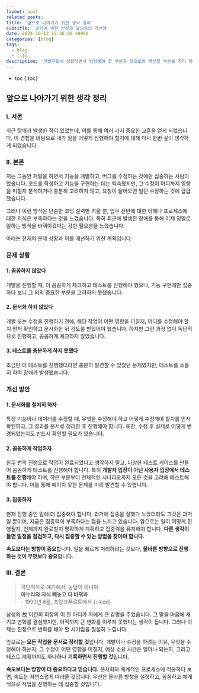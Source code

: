 ```yaml
---
layout: post
related_posts: 
title: '앞으로 나아가기 위한 생각 정리'
subtitle: '과거에 대한 반성과 앞으로의 개선점'
date: 2024-10-13 15:36:00 +0900
categories: [blog]
tags:
  - blog
  - life
description: '개발자로서 생활하면서 반성해야 할 부분과 앞으로의 개선할 부분을 정리 하였습니다.'
---
```

* toc
{:toc}

## 앞으로 나아가기 위한 생각 정리
### Ⅰ. 서론
최근 장애가 발생한 적이 있었는데, 이를 통해 여러 가지 중요한 교훈을 얻게 되었습니다. 이 경험을 바탕으로 내가 일을 어떻게 진행해야 할지에 대해 다시 한번 깊이 생각하게 되었습니다.

### Ⅱ. 본론
저는 그동안 개발을 하면서 기능을 개발하고, 버그를 수정하는 것에만 집중하는 사람이었습니다. 코드를 작성하고 기능을 구현하는 데는 익숙했지만, 그 수정이 어디까지 영향을 미칠지 분석하거나 충분히 고려하지 않고, 요청이 들어오면 일단 수정하는 것에 급급했습니다.

그러나 이런 방식은 단순한 코딩 실력만 키울 뿐, 업무 전반에 대한 이해나 프로세스에 대한 지식은 부족하다는 것을 느꼈습니다. 특히 최근에 발생한 장애를 통해 이제 정말로 일하는 방식을 바꿔야겠다는 강한 필요성을 느꼈습니다.

아래는 현재의 문제 상황과 이를 개선하기 위한 계획입니다.

### 문제 상황
#### 1. 꼼꼼하지 않았다
개발을 진행할 때, 더 꼼꼼하게 체크하고 테스트를 진행해야 했으나, 기능 구현에만 집중하다 보니 그 외의 중요한 부분을 고려하지 못했습니다.

#### 2. 문서화 하지 않았다
개발 또는 수정을 진행하기 전에, 해당 작업이 어떤 영향을 미칠지, 어디를 수정해야 할지 먼저 확인하고 문서화한 뒤 검토를 받았어야 했습니다. 하지만 그런 과정 없이 독단적으로 진행하고, 꼼꼼하게 체크하지 않았습니다.

#### 3. 테스트를 충분하게 하지 못했다
조금만 더 테스트를 진행했더라면 충분히 발견할 수 있었던 문제였지만, 테스트를 소홀히 하여 장애가 발생했습니다.

### 개선 방안
#### 1. 문서화를 철저히 하자
특정 기능이나 데이터를 수정할 때, 무엇을 수정해야 하고 어떻게 수정해야 할지를 먼저 확인하고, 그 결과를 문서로 정리한 후 진행해야 합니다. 또한, 수정 후 실제로 어떻게 변경되었는지도 반드시 확인할 필요가 있습니다.

#### 2. 꼼꼼하게 작업하자
한두 번의 진행으로 작업이 완료되었다고 생각하지 말고, 다양한 테스트 케이스를 만들어 꼼꼼하게 테스트를 진행해야 합니다. 특히 **개발자 입장이 아닌 사용자 입장에서 테스트를 진행**해야 하며, 작은 부분부터 전체적인 시나리오까지 모든 것을 고려해 테스트해야 합니다. 이를 통해 예기치 못한 문제를 미리 발견할 수 있습니다.

#### 3. 집중하자
현재 진행 중인 일에 더 집중해야 합니다. 과거에 집중을 잘했다 느꼈더라도 그것은 과거일 뿐이며, 지금은 집중력이 부족하다는 점을 느끼고 있습니다. 앞으로는 일이 어떻게 진행될지, 언제까지 완료할지 명확하게 계획하고 집중력을 유지해야 합니다. **다른 생각이 들면 일정을 점검하고, 다시 집중할 수 있는 방법을 찾아야 합니다.**

**속도보다는 방향이 중요**합니다. 일을 빠르게 처리하려는 것보다, **올바른 방향으로 진행하는 것이 무엇보다 중요**합니다.


### Ⅲ. 결론
> 극단적으로 얘기해서, 농담이 아니야<br>  **마누라와 자식 빼놓고 다 바꿔봐**<br>- 1993년 6월, 프랑크푸르트에서
> {:.lead}

삼성의 故 이건희 회장의 이 한 마디가 저에게 큰 감명을 주었습니다. 그 말을 마음에 새기고 변화를 결심했지만, 아직까지 큰 변화를 이루지 못했다는 생각이 듭니다. 그러나 이제는 진정으로 변화를 해야 할 시기임을 절실히 느낍니다.

앞으로는 **모든 작업을 문서로 정리할 것**입니다. 개발이나 수정을 하려는 이유, 무엇을 수정해야 하는지, 그 수정이 어떤 영향을 미칠지, 예상 소요 시간은 얼마나 되는지, 그리고 테스트 계획까지도 하나하나 **기록하면서 진행할 것**입니다.

**속도보다는 방향이 더 중요하다고 믿습니다.** 문서화와 체계적인 프로세스에 적응하다 보면, 속도는 자연스럽게 따라올 것입니다. 우선은 올바른 방향을 설정하고, 꼼꼼하고 체계적으로 작업을 진행하는 데 집중할 것입니다.
